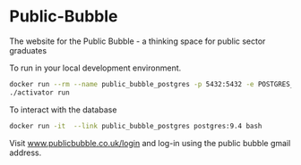 # Public-Bubble
The website for the Public Bubble - a thinking space for public sector graduates


To run in your local development environment.

```sh
docker run --rm --name public_bubble_postgres -p 5432:5432 -e POSTGRES_DB=public_bubble_local -e POSTGRES_USER=docker -e POSTGRES_PASSWORD=password postgres:9.4
./activator run
```

To interact with the database

```sh
docker run -it  --link public_bubble_postgres postgres:9.4 bash
```


Visit www.publicbubble.co.uk/login and log-in using the public bubble gmail address.